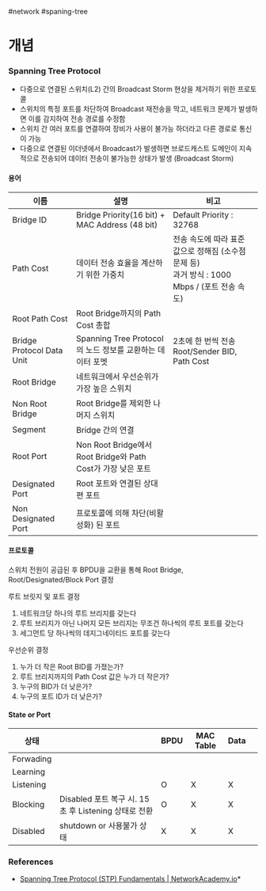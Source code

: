 #network #spaning-tree

# 개념

### Spanning Tree Protocol

* 다중으로 연결된 스위치(L2) 간의 Broadcast Storm 현상을 제거하기 위한 프로토콜
* 스위치의 특정 포트를 차단하여 Broadcast 재전송을 막고, 네트워크 문제가 발생하면 이를 감지하여 전송 경로를 수정함
* 스위치 간 여러 포트를 연결하여 장비가 사용이 불가능 하더라고 다른 경로로 통신이 가능
* 다중으로 연결된 이더넷에서 Broadcast가 발생하면 브로드캐스트 도메인이 지속적으로 전송되어 데이터 전송이 불가능한 상태가 발생 (Broadcast Storm)
#### 용어

| 이름                        | 설명                                                 | 비고                                                                |
| ------------------------- | -------------------------------------------------- | ----------------------------------------------------------------- |
| Bridge ID                 | Bridge Priority(16 bit) + MAC Address (48 bit)     | Default Priority : 32768                                          |
| Path Cost                 | 데이터 전송 효율을 계산하기 위한 가중치                             | 전송 속도에 따라 표준 값으로 정해짐 (소수점 문제 등)<br>과거 방식 : 1000 Mbps / (포트 전송 속도) |
| Root Path Cost            | Root Bridge까지의 Path Cost 총합                        |                                                                   |
| Bridge Protocol Data Unit | Spanning Tree Protocol의 노드 정보를 교환하는 데이터 포멧         | 2초에 한 번씩 전송<br>Root/Sender BID, Path Cost                         |
| Root Bridge               | 네트워크에서 우선순위가 가장 높은 스위치                             |                                                                   |
| Non Root Bridge           | Root Bridge를 제외한 나머지 스위치                           |                                                                   |
| Segment                   | Bridge 간의 연결                                       |                                                                   |
| Root Port                 | Non Root Bridge에서 Root Bridge와 Path Cost가 가장 낮은 포트 |                                                                   |
| Designated Port           | Root 포트와 연결된 상대편 포트                                |                                                                   |
| Non Designated  Port      | 프로토콜에 의해 차단(비활성화) 된 포트                             |                                                                   |
#### 프로토콜

스위치 전원이 공급된 후 BPDU을 교환을 통해 Root Bridge, Root/Designated/Block Port 결정

루트 브릿지 및 포트 결정

1. 네트워크당 하나의 루트 브리지를 갖는다
2. 루트 브리지가 아닌 나머지 모든 브리지는 무조건 하나씩의 루트 포트를 갖는다
3. 세그먼트 당 하나씩의 데지그네이티드 포트를 갖는다

우선순위 결정

1. 누가 더 작은 Root BID를 가졌는가?
2. 루트 브리지까지의 Path Cost 값은 누가 더 작은가?
3. 누구의 BID가 더 낮은가?
4. 누구의 포트 ID가 더 낮은가?

#### State or Port


| 상태        |                                          | BPDU | MAC Table | Data |     |
| --------- | ---------------------------------------- | ---- | --------- | ---- | --- |
| Forwading |                                          |      |           |      |     |
| Learning  |                                          |      |           |      |     |
| Listening |                                          | O    | X         | X    |     |
| Blocking  | Disabled 포트 복구 시. 15초 후 Listening 상태로 전환 | O    | X         | X    |     |
| Disabled  | shutdown or 사용불가 상태                      | X    | X         | X    |     |

### References
* [Spanning Tree Protocol (STP) Fundamentals | NetworkAcademy.io](https://www.networkacademy.io/ccna/spanning-tree)*